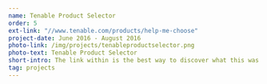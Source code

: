 ```yaml
---
name: Tenable Product Selector
order: 5
ext-link: "//www.tenable.com/products/help-me-choose"
project-date: June 2016 - August 2016
photo-link: /img/projects/tenableproductselector.png
photo-text: Tenable Product Selector
short-intro: The link within is the best way to discover what this was for. Fun little project at Tenable that gets to be used by many!
tag: projects
---
```

